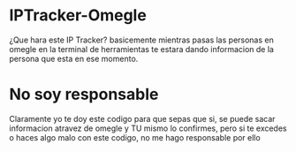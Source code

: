 # IPTracker-Omegle

¿Que hara este IP Tracker? basicemente mientras pasas las personas en omegle en la terminal de herramientas te estara dando informacion de la persona que esta en ese momento.

# No soy responsable

Claramente yo te doy este codigo para que sepas que si, se puede sacar informacion atravez de omegle y TU mismo lo confirmes, pero si te excedes o haces algo malo con este codigo, no me hago responsable por ello
